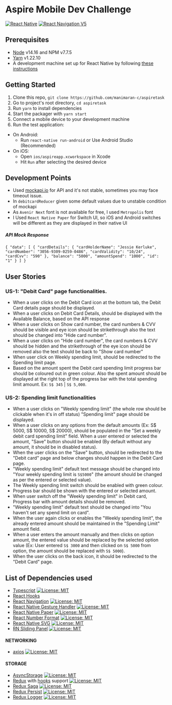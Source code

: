 # Aspire Mobile Dev Challenge

[![React Native](https://img.shields.io/badge/React%20Native-v0.67.2-green.svg)](https://facebook.github.io/react-native/) [![React Navigation V5](https://img.shields.io/badge/React%20Navigation-v6.0-blue.svg)](https://reactnavigation.org/)

## Prerequisites

- [Node](https://nodejs.org) v14.16 and NPM v7.7.5
- [Yarn](https://yarnpkg.com/) v1.22.10
- A development machine set up for React Native by following
  [these instructions](https://facebook.github.io/react-native/docs/getting-started.html)

## Getting Started

1. Clone this repo,
   `git clone https://github.com/manimaran-c/aspiretask`
2. Go to project's root directory, `cd aspiretask`
3. Run `yarn` to install dependencies
4. Start the packager with `yarn start`
5. Connect a mobile device to your development machine
6. Run the test application:

- On Android:
  - Run `react-native run-android` or Use Android Studio (Recommended)
- On iOS:
  - Open `ios/aspireapp.xcworkspace` in Xcode
  - Hit `Run` after selecting the desired device

## Development Points

- Used [mockapi.io](https://6208a5be90422d00173aee9a.mockapi.io/getCardInfo) for API and it's not stable, sometimes you may face timeout issue.
- In `debitcardReducer` given some default values due to unstable condition of mockapi
- As `Avenir Next` font is not available for free, I used `Metropolis` font
- I Used `React Native Paper` for Switch UI, so iOS and Android switches will be different as they are displayed in their native UI

##### API Mock Response

`{ "data": [ { "cardDetails": { "cardHolderName": "Jessie Kerluke", "cardNumber": "3056-9309-0259-0486", "cardValidity": "10/24", "cardCvv": "590" }, "balance": "5000", "amountSpend": "1000", "id": "1" } ] }`

## User Stories

### US-1: "Debit Card" page functionalities.

- When a user clicks on the Debit Card icon at the bottom tab, the Debit Card details page should be displayed.
- When a user clicks on Debit Card Details, should be displayed with the Available Balance, based on the API response
- When a user clicks on Show card number, the card numbers & CVV should be visible and eye icon should be strikethrough also the text should be changed into "Hide card number".
- When a user clicks on "Hide card number", the card numbers & CVV should be hidden and the strikethrough of the eye icon should be removed also the text should be back to "Show card number"
- When user click on Weekly spending limit, should be redirected to the Spending limit page.
- Based on the amount spent the Debit card spending limit progress bar should be coloured out in green colour. Also the spent amount should be displayed at the right top of the progress bar with the total spending limit amount. Ex: `S$ 345` | `S$ 5,000`.

### US-2: Spending limit functionalities

- When a user clicks on "Weekly spending limit" (the whole row should be clickable when it's in off status) "Spending limit" page should be displayed.
- When a user clicks on any options from the default amounts (Ex: S$ 5000, S$ 10000, S$ 20000), should be populated in the "Set a weekly debit card spending limit" field.
  When a user entered or selected the amount, "Save" button should be enabled (By default without any amount, it should be in disabled status).
- When the user clicks on the "Save" button, should be redirected to the "Debit card" page and below changes should happen in the Debit Card page.
- "Weekly spending limit" default text message should be changed into "Your weekly spending limit is `S$5000`" (the amount should be changed as per the entered or selected value).
- The Weekly spending limit switch should be enabled with green colour.
- Progress bar should be shown with the entered or selected amount.
- When user switch off the "Weekly spending limit" in Debit card,
  Progress bar with amount details should be removed.
- "Weekly spending limit" default text should be changed into "You haven't set any spend limit on card".
- When the user again clicks or enables the "Weekly spending limit", the already entered amount should be maintained in the "Spending Limit" amount field.
- When a user enters the amount manually and then clicks on option amount, the entered value should be replaced by the selected option value (Ex: User entered `S$ 3000` and then clicked on `S$ 5000` from option, the amount should be replaced with `S$ 5000`).
- When the user clicks on the back icon, it should be redirected to the "Debit Card" page.

## List of Dependencies used

- [Typescript](https://www.typescriptlang.org/) [![License: MIT](https://img.shields.io/badge/License-MIT-yellow.svg)](https://opensource.org/licenses/MIT)
- [React Hooks](https://reactjs.org/docs/hooks-intro.html)
- [React Navigation](https://reactnavigation.org/) [![License: MIT](https://img.shields.io/badge/License-MIT-yellow.svg)](https://opensource.org/licenses/MIT)
- [React Native Gesture Handler](https://github.com/kmagiera/react-native-gesture-handler) [![License: MIT](https://img.shields.io/badge/License-MIT-yellow.svg)](https://opensource.org/licenses/MIT)
- [React Native Paper](https://callstack.github.io/react-native-paper/) [![License: MIT](https://img.shields.io/badge/License-MIT-yellow.svg)](https://opensource.org/licenses/MIT)
- [React Number Format](https://github.com/s-yadav/react-number-format) [![License: MIT](https://img.shields.io/badge/License-MIT-yellow.svg)](https://opensource.org/licenses/MIT)
- [React Native SVG](https://github.com/react-native-svg/react-native-svg) [![License: MIT](https://img.shields.io/badge/License-MIT-yellow.svg)](https://opensource.org/licenses/MIT)
- [RN Sliding Panel](https://octopitus.github.io/rn-sliding-up-panel/) [![License: MIT](https://img.shields.io/badge/License-MIT-yellow.svg)](https://opensource.org/licenses/MIT)

#### NETWORKING

- [axios](https://github.com/axios/axios) [![License: MIT](https://img.shields.io/badge/License-MIT-yellow.svg)](https://opensource.org/licenses/MIT)

#### STORAGE

- [AsyncStorage](https://github.com/react-native-async-storage/async-storage) [![License: MIT](https://img.shields.io/badge/License-MIT-yellow.svg)](https://opensource.org/licenses/MIT)
- [Redux](http://redux.js.org/) with [hooks](https://react-redux.js.org/api/hooks) support [![License: MIT](https://img.shields.io/badge/License-MIT-yellow.svg)](https://opensource.org/licenses/MIT)
- [Redux Saga](https://redux-saga.js.org/) [![License: MIT](https://img.shields.io/badge/License-MIT-yellow.svg)](https://opensource.org/licenses/MIT)
- [Redux Persist](https://github.com/rt2zz/redux-persist/) [![License: MIT](https://img.shields.io/badge/License-MIT-yellow.svg)](https://opensource.org/licenses/MIT)
- [Redux Logger](https://github.com/LogRocket/redux-logger) [![License: MIT](https://img.shields.io/badge/License-MIT-yellow.svg)](https://opensource.org/licenses/MIT)
